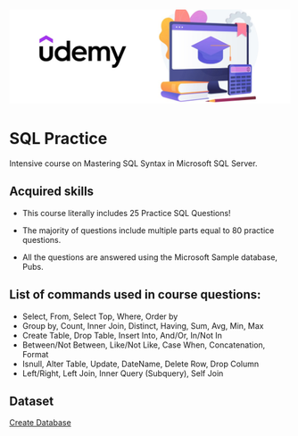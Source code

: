 # <p align="center"> ![alt text](https://github.com/Dimitrov-S-Dev-Python/SQL_Practice/blob/master/udemy_github.jpg) <p>
# SQL Practice
Intensive course on Mastering SQL Syntax in Microsoft SQL Server. 
## Acquired skills
- This course literally includes 25 Practice SQL Questions!
- The majority of questions include multiple parts equal to 80 practice questions.

- All the questions are answered using the Microsoft Sample database, Pubs.

## List of commands used in course questions:

- Select, From, Select Top, Where, Order by
- Group by, Count, Inner Join, Distinct, Having, Sum, Avg, Min, Max
- Create Table, Drop Table, Insert Into, And/Or, In/Not In
- Between/Not Between, Like/Not Like, Case When, Concatenation, Format
- Isnull, Alter Table, Update, DateName, Delete Row, Drop Column
- Left/Right, Left Join, Inner Query (Subquery), Self Join

## Dataset
[Create Database](https://github.com/Dimitrov-S-Dev-Python/Sales_Report_PBI/tree/master/3.Data%20Cleaning%20%26%20Transformation)
